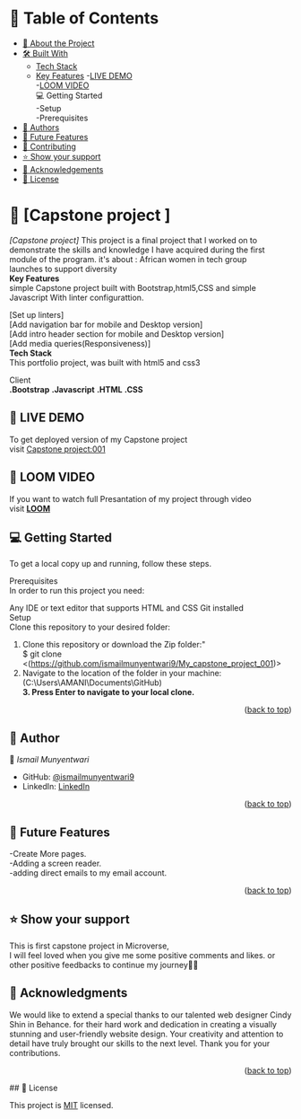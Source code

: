 <a name="readme-top"></a>

# 📗 Table of Contents

- [📖 About the Project](#about-project)<br>
- [🛠 Built With](#built-with)
    - [Tech Stack](#tech-stack)
    - [Key Features](#key-features)
-[LIVE DEMO](#live-demo)<br>
-[LOOM VIDEO](#loom-video)<br>
💻 Getting Started<br>
-Setup<br>
-Prerequisites<br>
- [👥 Authors](#authors)<br>
- [🔭 Future Features](#future-features)
- [🤝 Contributing](#contributing)
- [⭐️ Show your support](#support)
- [🙏 Acknowledgements](#acknowledgements)
- [📝 License](#license)

# 📖 [Capstone project ] <a name="about-project"></a>


*[Capstone project]* This project is a final project that I worked on to demonstrate the skills and knowledge I have acquired during the first module of the program.
it's about : African women in tech group <br> launches to support diversity<br>
**Key Features**<br>
simple Capstone project built with Bootstrap,html5,CSS and simple Javascript With linter configurattion.<br>

[Set up linters]<br>
[Add navigation bar for mobile and Desktop version]<br>
[Add intro header section for mobile and Desktop version]<br>
[Add media queries(Responsiveness)]<br>
**Tech Stack**<br>
This portfolio project, was built with html5 and css3

Client<br>
**.Bootstrap**
**.Javascript**
**.HTML**
**.CSS**
## 🚀 LIVE DEMO  <a name="live-demo"></a>
To get deployed version of my Capstone project<br>
visit <a href="https://github.com/ismailmunyentwari9/My_capstone_project_001">Capstone project:001</a>

## 🚨 LOOM VIDEO  <a name="loom-video"></a>
If you want to watch full Presantation of my project through video<br>
visit <a href="https://www.loom.com/share/66fab321bf4b4e478211a033741c099b">**LOOM**</a>


## 💻 Getting Started<br>
To get a local copy up and running, follow these steps.<br>

Prerequisites<br>
In order to run this project you need:<br>

Any IDE or text editor that supports HTML and CSS
Git installed<br>
Setup<br>
Clone this repository to your desired folder:<br>

1. Clone this repository or download the Zip folder:"<br>
$ git clone <(https://github.com/ismailmunyentwari9/My_capstone_project_001)><br>
2. Navigate to the location of the folder in your machine:<br>
(C:\Users\AMANI\Documents\GitHub)<br>
**3. Press Enter to navigate to your local clone.**
<p align="right">(<a href="#readme-top">back to top</a>)</p>

## 👥 Author<a name="authors"></a>


👤 *Ismail Munyentwari*

- GitHub: [@ismailmunyentwari9](https://github.com/ismailmunyentwari9)
- LinkedIn: [LinkedIn](https://www.linkedin.com/in/munyentwari-ismail-754718191/)


<p align="right">(<a href="#readme-top">back to top</a>)</p>


## 🔭 Future Features <a name="future-features"></a>
-Create More pages.  <br>
-Adding a screen reader.  <br>
-adding direct emails to my email account.  <br>

<p align="right">(<a href="#readme-top">back to top</a>)</p>

## ⭐️ Show your support <a name="support"></a>

This is first capstone project in Microverse,<br> I will  feel loved when you  give me some positive comments and likes.
or other positive feedbacks to continue my journey🤩🤩
## 🙏 Acknowledgments <a name="acknowledgements"></a>

We would like to extend a special thanks to our talented web designer  Cindy Shin in Behance. for their hard work and dedication in creating a visually stunning and user-friendly website design. Your creativity and attention to detail have truly brought our skills  to the next level. Thank you for your contributions. 

<p align="right">(<a href="#readme-top">back to top</a>)</p>
## 📝 License <a name="license"></a>

This project is [MIT](./LICENSE) licensed.
<a name="readme-top"></a>

